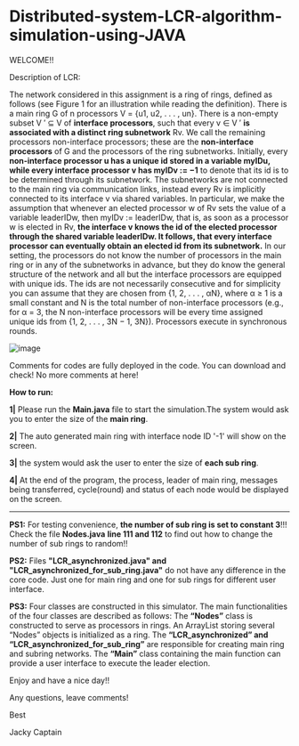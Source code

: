 # Distributed-system-LCR-algorithm-simulation-using-JAVA

WELCOME!!

Description of LCR:

The network considered in this assignment is a ring of rings, defined as follows (see Figure
1 for an illustration while reading the definition). There is a main ring G of n processors
V = {u1, u2, . . . , un}. There is a non-empty subset V ′ ⊆ V of **interface processors**, such
that every v ∈ V ′ **is associated with a distinct ring subnetwork** Rv. We call the remaining
processors non-interface processors; these are the **non-interface processors** of G and the
processors of the ring subnetworks. Initially, every **non-interface processor u has a unique id
stored in a variable myIDu, while every interface processor v has myIDv := −1** to denote
that its id is to be determined through its subnetwork. The subnetworks are not connected
to the main ring via communication links, instead every Rv is implicitly connected to its
interface v via shared variables. In particular, we make the assumption that whenever an
elected processor w of Rv sets the value of a variable leaderIDw, then myIDv := leaderIDw,
that is, as soon as a processor w is elected in Rv, **the interface v knows the id of the elected
processor through the shared variable leaderIDw. It follows, that every interface processor
can eventually obtain an elected id from its subnetwork.**
In our setting, the processors do not know the number of processors in the main ring
or in any of the subnetworks in advance, but they do know the general structure of the
network and all but the interface processors are equipped with unique ids. The ids are
not necessarily consecutive and for simplicity you can assume that they are chosen from
{1, 2, . . . , αN}, where α ≥ 1 is a small constant and N is the total number of non-interface
processors (e.g., for α = 3, the N non-interface processors will be every time assigned unique
ids from {1, 2, . . . , 3N − 1, 3N}). Processors execute in synchronous rounds.

![image](https://user-images.githubusercontent.com/55009904/157695492-f33eb8b0-c9d2-4fbf-9af5-acf86a205930.png)

Comments for codes are fully deployed in the code. You can download and check! No more comments at here!

**How to run:**

**1|** Please run the **Main.java** file to start the simulation.The system would ask you to enter the size of the **main ring**. 

**2|** The auto generated main ring with interface node ID '-1' will show on the screen.

**3|** the system would ask the user to enter the size of **each sub ring**.

**4|** At the end of the program, the process, leader of main ring, messages being transferred, cycle(round) and status of each node would be displayed on the screen.

--------------------------------------------------------------------------------------

**PS1:** For testing convenience, **the number of sub ring is set to constant 3**!!! Check the file **Nodes.java** **line 111 and 112** to find out how to change the number of sub rings to random!!

**PS2:** Files **"LCR_asynchronized.java" and "LCR_asynchronized_for_sub_ring.java"** do not have any difference in the core code. Just one for main ring and one for sub rings for different user interface.

**PS3:** Four classes are constructed in this simulator. The main functionalities of the four classes are described as follows: The **“Nodes”** class is constructed to serve as processors in rings. An ArrayList storing several “Nodes” objects is initialized as a ring. The **“LCR_asynchronized” and “LCR_asynchronized_for_sub_ring”** are responsible for creating main ring and subring networks. The **“Main”** class containing the main function can provide a user interface to execute the leader election.

Enjoy and have a nice day!!

Any questions, leave comments!

Best

Jacky Captain

